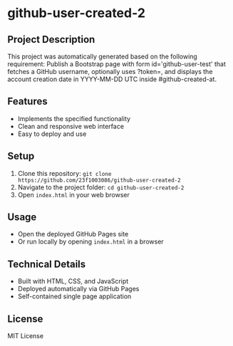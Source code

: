 # github-user-created-2

## Project Description
This project was automatically generated based on the following requirement:
Publish a Bootstrap page with form id='github-user-test' that fetches a GitHub username, optionally uses ?token=, and displays the account creation date in YYYY-MM-DD UTC inside #github-created-at.

## Features
- Implements the specified functionality
- Clean and responsive web interface
- Easy to deploy and use

## Setup
1. Clone this repository: `git clone https://github.com/23f1003086/github-user-created-2`
2. Navigate to the project folder: `cd github-user-created-2`
3. Open `index.html` in your web browser

## Usage
- Open the deployed GitHub Pages site
- Or run locally by opening `index.html` in a browser

## Technical Details
- Built with HTML, CSS, and JavaScript
- Deployed automatically via GitHub Pages
- Self-contained single page application

## License
MIT License
